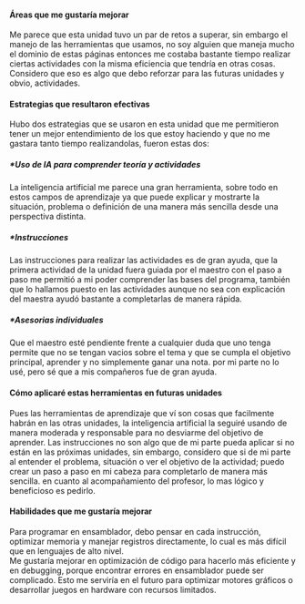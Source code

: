 #### Áreas que me gustaría mejorar
Me parece que esta unidad tuvo un par de retos a superar, sin embargo el manejo de las herramientas que usamos, no soy alguien que maneja mucho el dominio de estas páginas entonces me costaba bastante tiempo realizar ciertas actividades con la misma eficiencia que tendría en otras cosas. 
Considero que eso es algo que debo reforzar para las futuras unidades y obvio, actividades.

#### Estrategias que resultaron efectivas
Hubo dos estrategias que se usaron en esta unidad que me permitieron tener un mejor entendimiento de los que estoy haciendo y que no me gastara tanto tiempo realizandolas, fueron estas dos:

##### *Uso de IA para comprender teoría y actividades
La inteligencia artificial me parece una gran herramienta, sobre todo en estos campos de aprendizaje ya que puede explicar y mostrarte la situación, problema o definición de una manera más sencilla desde una perspectiva distinta.

##### *Instrucciones
Las instrucciones para realizar las actividades es de gran ayuda, que la primera actividad de la unidad fuera guiada por el maestro con el paso a paso me permitió a mi poder comprender las bases del programa, también que lo hallamos puesto en las actividades aunque no sea con explicación del maestra ayudó bastante a completarlas de manera rápida.

##### *Asesorias individuales
Que el maestro esté pendiente frente a cualquier duda que uno tenga permite que no se tengan vacios sobre el tema y que se cumpla el objetivo principal, aprender y no simplemente ganar una nota. por mi parte no lo usé, pero sé que a mis compañeros fue de gran ayuda.

#### Cómo aplicaré estas herramientas en futuras unidades
Pues las herramientas de aprendizaje que ví son cosas que facilmente habrán en las otras unidades, la inteligencia artificial la seguiré usando de manera moderada y responsable para no desviarme del objetivo de aprender. Las instrucciones no son algo que de mi parte pueda aplicar si no están en las próximas unidades, sin embargo, considero que si de mi parte al entender el problema, situación o ver el objetivo de la actividad; puedo crear un paso a paso en mi cabeza para completarlo de manera más sencilla. en cuanto al acompañamiento del profesor, lo mas lógico y beneficioso es pedirlo.

#### Habilidades que me gustaría mejorar
Para programar en ensamblador, debo pensar en cada instrucción, optimizar memoria y manejar registros directamente, lo cual es más difícil que en lenguajes de alto nivel.  
Me gustaría mejorar en optimización de código para hacerlo más eficiente y en debugging, porque encontrar errores en ensamblador puede ser complicado. Esto me serviría en el futuro para optimizar motores gráficos o desarrollar juegos en hardware con recursos limitados.

